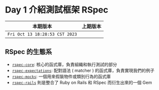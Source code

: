 # Day 1 介紹測試框架 RSpec

|本期版本|上期版本
|:---:|:---:|
`Fri Oct 13 18:28:53 CST 2023` |


## RSpec 的生態系

* [`rspec-core`](https://github.com/rspec/rspec-core): 核心的函式庫，負責組織和執行測試的部分
* [`rspec-expectations`](https://github.com/rspec/rspec-expectations): 配對語法 ( matcher ) 的函式庫，負責實現我們的例子
* [`rspec-mocks`](https://github.com/rspec/rspec-mocks): 一個用來假裝物件或類別行為的函式庫
* [`rspec-rails`](https://github.com/rspec/rspec-rails) 則是整合了 Ruby on Rails 和 RSpec 而衍生出來的一個 Gem